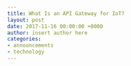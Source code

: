 ```yaml
---
title: What Is an API Gateway for IoT?
layout: post
date: 2017-11-16 00:00:00 +0000
author: insert author here
categories:
- announcements
- technology
---
```

